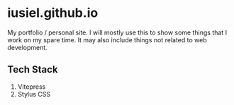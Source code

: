# iusiel.github.io

My portfolio / personal site. I will mostly use this to show some things that I work on my spare time. It may also include things not related to web development.

## Tech Stack

1. Vitepress
1. Stylus CSS
